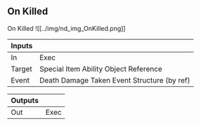 ## On Killed
On Killed
![[../img/nd_img_OnKilled.png]]

|Inputs||
|--|--|
| In | Exec |
| Target | Special Item Ability Object Reference |
| Event | Death Damage Taken Event Structure (by ref) |

|Outputs||
|--|--|
| Out | Exec |
